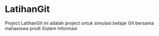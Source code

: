 # LatihanGit
Project LatihanGit ini adalah project untuk simulasi belajar Git bersama mahasiswa prodi Sistem Informasi
